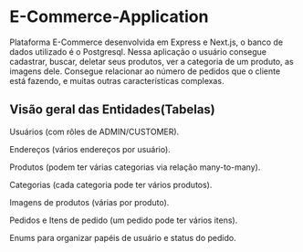 # E-Commerce-Application
Plataforma E-Commerce desenvolvida em Express e Next.js, o banco de dados utilizado é o Postgresql. Nessa aplicação o usuário consegue cadastrar, buscar, deletar seus produtos, ver a categoria de um produto, as imagens dele. Consegue relacionar ao número de pedidos que o cliente está fazendo, e muitas outras características complexas.

## Visão geral das Entidades(Tabelas)

Usuários (com rôles de ADMIN/CUSTOMER).

Endereços (vários endereços por usuário).

Produtos (podem ter várias categorias via relação many-to-many).

Categorias (cada categoria pode ter vários produtos).

Imagens de produtos (várias por produto).

Pedidos e Itens de pedido (um pedido pode ter vários itens).

Enums para organizar papéis de usuário e status do pedido.
